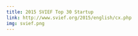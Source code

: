 ```yaml
---
title: 2015 SVIEF Top 30 Startup
link: http://www.svief.org/2015/english/cx.php
img: svief.png
---
```




